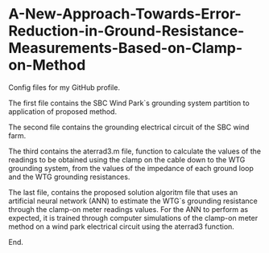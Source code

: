 # A-New-Approach-Towards-Error-Reduction-in-Ground-Resistance-Measurements-Based-on-Clamp-on-Method
Config files for my GitHub profile.


The first file contains the SBC Wind Park`s grounding system partition to application of proposed method.

The second file contains the grounding electrical circuit of the SBC wind farm.

The third contains the aterrad3.m file, function to calculate the values of the readings to be obtained using the clamp on the cable down to the WTG grounding system, from the values of the impedance of each ground loop and the WTG grounding resistances.

The last file, contains the proposed solution algoritm file that uses an artificial neural network (ANN) to estimate the WTG`s grounding resistance through the clamp-on meter readings values. For the ANN to perform as expected, it is trained through computer simulations of the clamp-on meter method on a wind park electrical circuit using the aterrad3 function.

End.
